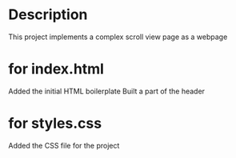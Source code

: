 # Description

This project implements a complex scroll view page as a webpage

# for index.html

Added the initial HTML boilerplate
Built a part of the header

# for styles.css

Added the CSS file for the project